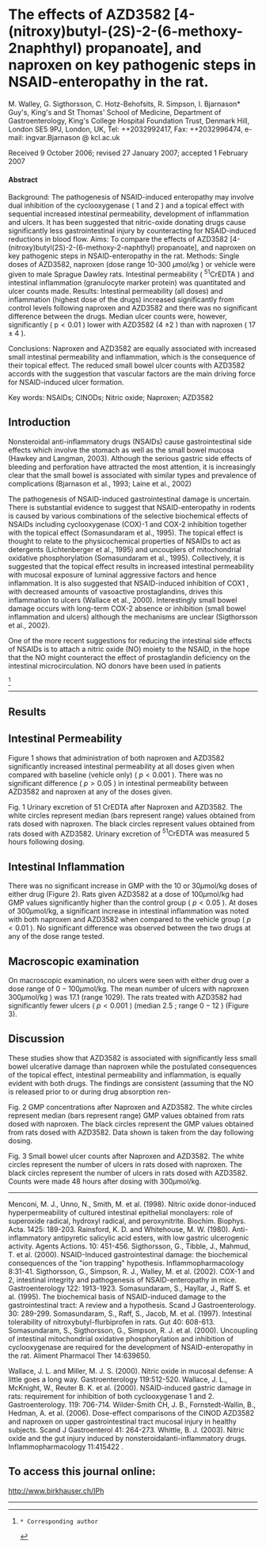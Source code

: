 # The effects of AZD3582 [4-(nitroxy)butyl-(2S)-2-(6-methoxy-2naphthyl) propanoate], and naproxen on key pathogenic steps in NSAID-enteropathy in the rat. 

M. Walley, G. Sigthorsson, C. Hotz-Behofsits, R. Simpson, I. Bjarnason*<br>Guy's, King's and St Thomas' School of Medicine, Department of Gastroenterology, King's College Hospital Foundation Trust, Denmark Hill,<br>London SE5 9PJ, London, UK, Tel: ++2032992417, Fax: ++2032996474, e-mail: ingvar.Bjarnason @ kcl.ac.uk

Received 9 October 2006; revised 27 January 2007; accepted 1 February 2007


#### Abstract

Background: The pathogenesis of NSAID-induced enteropathy may involve dual inhibition of the cyclooxygenase ( 1 and 2 ) and a topical effect with sequential increased intestinal permeability, development of inflammation and ulcers. It has been suggested that nitric-oxide donating drugs cause significantly less gastrointestinal injury by counteracting for NSAID-induced reductions in blood flow. Aims: To compare the effects of AZD3582 [4-(nitroxy)butyl(2S)-2-(6-methoxy-2-naphthyl) propanoate], and naproxen on key pathogenic steps in NSAID-enteropathy in the rat. Methods: Single doses of AZD3582, naproxen (dose range 10-300 $\mu \mathrm{mol} / \mathrm{kg}$ ) or vehicle were given to male Sprague Dawley rats. Intestinal permeability ( ${ }^{51} \mathrm{CrEDTA}$ ) and intestinal inflammation (granulocyte marker protein) was quantitated and ulcer counts made. Results: Intestinal permeability (all doses) and inflammation (highest dose of the drugs) increased significantly from control levels following naproxen and AZD3582 and there was no significant difference between the drugs. Median ulcer counts were, however, significantly ( $\mathrm{p}<0.01$ ) lower with AZD3582 (4 $\pm 2$ ) than with naproxen ( $17 \pm 4$ ).


Conclusions: Naproxen and AZD3582 are equally associated with increased small intestinal permeability and inflammation, which is the consequence of their topical effect. The reduced small bowel ulcer counts with AZD3582 accords with the suggestion that vascular factors are the main driving force for NSAID-induced ulcer formation.

Key words: NSAIDs; CINODs; Nitric oxide; Naproxen; AZD3582

## Introduction

Nonsteroidal anti-inflammatory drugs (NSAIDs) cause gastrointestinal side effects which involve the stomach as well as the small bowel mucosa (Hawkey and Langman, 2003). Although the serious gastric side effects of bleeding and perforation have attracted the most attention, it is increasingly clear that the small bowel is associated with similar types and prevalence of complications (Bjarnason et al., 1993; Laine et al., 2002)

The pathogenesis of NSAID-induced gastrointestinal damage is uncertain. There is substantial evidence to suggest that NSAID-enteropathy in rodents is caused by various combinations of the selective biochemical effects of NSAIDs including cyclooxygenase (COX)-1 and COX-2 inhibition together with the topical effect (Somasundaram et al., 1995). The topical effect is thought to relate to the physicochemical properties of NSAIDs to act as detergents (Lichtenberger et al., 1995) and uncouplers of mitochondrial oxidative phosphorylation (Somasundaram et al., 1995). Collectively, it is suggested that the topical effect results in increased intestinal permeability with mucosal exposure of luminal aggressive factors and hence inflammation. It is also suggested that NSAID-induced inhibition of COX1 , with decreased amounts of vasoactive prostaglandins, drives this inflammation to ulcers (Wallace et al., 2000). Interestingly small bowel damage occurs with long-term COX-2 absence or inhibition (small bowel inflammation and ulcers) although the mechanisms are unclear (Sigthorsson et al., 2002).

One of the more recent suggestions for reducing the intestinal side effects of NSAIDs is to attach a nitric oxide (NO) moiety to the NSAID, in the hope that the NO might counteract the effect of prostaglandin deficiency on the intestinal microcirculation. NO donors have been used in patients

[^0]
[^0]:    * Corresponding author




---

## Results

## Intestinal Permeability

Figure 1 shows that administration of both naproxen and AZD3582 significantly increased intestinal permeability at all doses given when compared with baseline (vehicle only) ( $p<0.001$ ). There was no significant difference ( $p>0.05$ ) in intestinal permeability between AZD3582 and naproxen at any of the doses given.



Fig. 1 Urinary excretion of 51 CrEDTA after Naproxen and AZD3582. The white circles represent median (bars represent range) values obtained from rats dosed with naproxen. The black circles represent values obtained from rats dosed with AZD3582. Urinary excretion of ${ }^{51} \mathrm{CrEDTA}$ was measured 5 hours following dosing.

## Intestinal Inflammation

There was no significant increase in GMP with the 10 or $30 \mu \mathrm{mol} / \mathrm{kg}$ doses of either drug (Figure 2). Rats given AZD3582 at a dose of $100 \mu \mathrm{mol} / \mathrm{kg}$ had GMP values significantly higher than the control group ( $p<0.05$ ). At doses of $300 \mu \mathrm{mol} / \mathrm{kg}$, a significant increase in intestinal inflammation was noted with both naproxen and AZD3582 when compared to the vehicle group ( $p<0.01$ ). No significant difference was observed between the two drugs at any of the dose range tested.

## Macroscopic examination

On macroscopic examination, no ulcers were seen with either drug over a dose range of $0-100 \mu \mathrm{mol} / \mathrm{kg}$. The mean number of ulcers with naproxen $300 \mu \mathrm{mol} / \mathrm{kg}$ ) was 17.1 (range 1029). The rats treated with AZD3582 had significantly fewer ulcers ( $p<0.001$ ) (median 2.5 ; range $0-12$ ) (Figure 3).

## Discussion

These studies show that AZD3582 is associated with significantly less small bowel ulcerative damage than naproxen while the postulated consequences of the topical effect, intestinal permeability and inflammation, is equally evident with both drugs. The findings are consistent (assuming that the NO is released prior to or during drug absorption ren-



Fig. 2 GMP concentrations after Naproxen and AZD3582. The white circles represent median (bars represent range) GMP values obtained from rats dosed with naproxen. The black circles represent the GMP values obtained from rats dosed with AZD3582. Data shown is taken from the day following dosing.



Fig. 3 Small bowel ulcer counts after Naproxen and AZD3582. The white circles represent the number of ulcers in rats dosed with naproxen. The black circles represent the number of ulcers in rats dosed with AZD3582. Counts were made 48 hours after dosing with $300 \mu \mathrm{mol} / \mathrm{kg}$.




---

Menconi, M. J., Unno, N., Smith, M. et al. (1998). Nitric oxide donor-induced hyperpermeability of cultured intestinal epithelial monolayers: role of superoxide radical, hydroxyl radical, and peroxynitrite. Biochim. Biophys. Acta. 1425: 189-203.
Rainsford, K. D. and Whitehouse, M. W. (1980). Anti-inflammatory antipyretic salicylic acid esters, with low gastric ulcerogenic activity. Agents Actions. 10: 451-456.
Sigthorsson, G., Tibble, J., Mahmud, T. et al. (2000). NSAID-Induced gastrointestinal damage: the biochemical consequences of the "ion trapping" hypothesis. Inflammopharmacology 8:31-41.
Sigthorsson, G., Simpson, R. J., Walley, M. et al. (2002). COX-1 and 2, intestinal integrity and pathogenesis of NSAID-enteropathy in mice. Gastroenterology 122: 1913-1923.
Somasundaram, S., Hayllar, J., Raff S. et al. (1995). The biochemical basis of NSAID-induced damage to the gastrointestinal tract: A review and a hypothesis. Scand J Gastroenterology. 30: 289-299.
Somasundaram, S., Raff, S., Jacob, M. et al. (1997). Intestinal tolerability of nitroxybutyl-flurbiprofen in rats. Gut 40: 608-613.
Somasundaram, S., Sigthorsson, G., Simpson, R. J. et al. (2000). Uncoupling of intestinal mitochondrial oxidative phosphorylation and inhibition of cyclooxygenase are required for the development of NSAID-enteropathy in the rat. Aliment Pharmacol Ther 14:639650.

Wallace, J. L. and Miller, M. J. S. (2000). Nitric oxide in mucosal defense: A little goes a long way. Gastroenterology 119:512-520.
Wallace, J. L., McKnight, W., Reuter B. K. et al. (2000). NSAID-induced gastric damage in rats: requirement for inhibition of both cyclooxygenase 1 and 2. Gastroenterology. 119: 706-714.
Wilder-Smith CH, J. B., Fornstedt-Wallin, B., Hedman, A. et al. (2006). Dose-effect comparisons of the CINOD AZD3582 and naproxen on upper gastrointestinal tract mucosal injury in healthy subjects. Scand J Gastroenterol 41: 264-273.
Whittle, B. J. (2003). Nitric oxide and the gut injury induced by nonsteroidalanti-inflammatory drugs. Inflammopharmacology 11:415422 .

## To access this journal online:

http://www.birkhauser.ch/IPh




---

